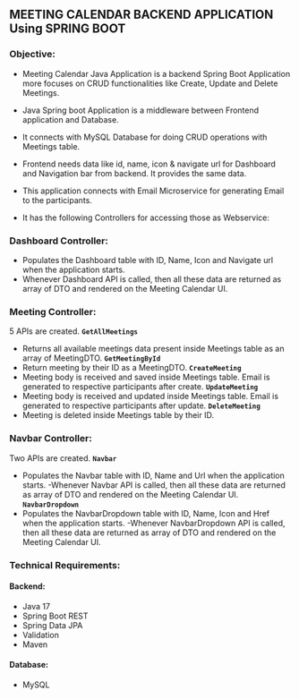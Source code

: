 ## MEETING CALENDAR BACKEND APPLICATION Using SPRING BOOT
### Objective:
* Meeting Calendar Java Application is a backend Spring Boot Application more focuses on CRUD functionalities like Create, Update and Delete Meetings.
* Java Spring boot Application is a middleware between Frontend application and Database.
* It connects with MySQL Database for doing CRUD operations with Meetings table.
* Frontend needs data like id, name, icon & navigate url for Dashboard and Navigation bar from backend. It provides the same data.
* This application connects with Email Microservice for generating Email to the participants.

* It has the following Controllers for accessing those as Webservice:
### Dashboard Controller:
* Populates the Dashboard table with ID, Name, Icon and Navigate url when the application starts.
* Whenever Dashboard API is called, then all these data are returned as array of DTO and rendered on the Meeting Calendar UI.
### Meeting Controller:
5 APIs are created.
**`GetAllMeetings`**
- Returns all available meetings data present inside Meetings table as an array of MeetingDTO.
**`GetMeetingById`**
- Return meeting by their ID as a MeetingDTO.
**`CreateMeeting`**
- Meeting body is received and saved inside Meetings table. Email is generated to respective participants after create.
**`UpdateMeeting`**
- Meeting body is received and updated inside Meetings table. Email is generated to respective participants after update.
**`DeleteMeeting`**
- Meeting is deleted inside Meetings table by their ID.
### Navbar Controller:
Two APIs are created.
**`Navbar`**
- Populates the Navbar table with ID, Name and Url when the application starts.
-Whenever Navbar API is called, then all these data are returned as array of DTO and rendered on the Meeting Calendar UI.
**`NavbarDropdown`**
- Populates the NavbarDropdown table with ID, Name, Icon and Href when the application starts.
-Whenever NavbarDropdown API is called, then all these data are returned as array of DTO and rendered on the Meeting Calendar UI.

### Technical Requirements:
#### Backend:
* Java 17
* Spring Boot REST
* Spring Data JPA
* Validation
* Maven
#### Database:
* MySQL